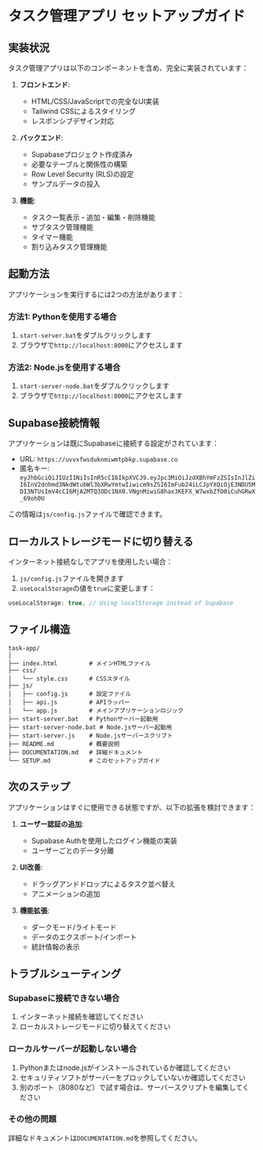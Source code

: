 # タスク管理アプリ セットアップガイド

## 実装状況

タスク管理アプリは以下のコンポーネントを含め、完全に実装されています：

1. **フロントエンド**:
   - HTML/CSS/JavaScriptでの完全なUI実装
   - Tailwind CSSによるスタイリング
   - レスポンシブデザイン対応

2. **バックエンド**:
   - Supabaseプロジェクト作成済み
   - 必要なテーブルと関係性の構築
   - Row Level Security (RLS)の設定
   - サンプルデータの投入

3. **機能**:
   - タスク一覧表示・追加・編集・削除機能
   - サブタスク管理機能
   - タイマー機能
   - 割り込みタスク管理機能

## 起動方法

アプリケーションを実行するには2つの方法があります：

### 方法1: Pythonを使用する場合

1. `start-server.bat`をダブルクリックします
2. ブラウザで`http://localhost:8000`にアクセスします

### 方法2: Node.jsを使用する場合

1. `start-server-node.bat`をダブルクリックします
2. ブラウザで`http://localhost:8000`にアクセスします

## Supabase接続情報

アプリケーションは既にSupabaseに接続する設定がされています：

- URL: `https://uvvxfwsduknmiwmtpbkp.supabase.co`
- 匿名キー: `eyJhbGciOiJIUzI1NiIsInR5cCI6IkpXVCJ9.eyJpc3MiOiJzdXBhYmFzZSIsInJlZiI6InV2dnhmd3NkdWtubWl3bXRwYmtwIiwicm9sZSI6ImFub24iLCJpYXQiOjE3NDU5MDI3NTUsImV4cCI6MjA2MTQ3ODc1NX0.VNgnMiwiG8hax3KEFX_W7wxbZfO0iCuhGRwX_69oh0U`

この情報は`js/config.js`ファイルで確認できます。

## ローカルストレージモードに切り替える

インターネット接続なしでアプリを使用したい場合：

1. `js/config.js`ファイルを開きます
2. `useLocalStorage`の値を`true`に変更します：

```javascript
useLocalStorage: true, // Using localStorage instead of Supabase
```

## ファイル構造

```
task-app/
│
├── index.html         # メインHTMLファイル
├── css/
│   └── style.css      # CSSスタイル
├── js/
│   ├── config.js      # 設定ファイル
│   ├── api.js         # APIラッパー
│   └── app.js         # メインアプリケーションロジック
├── start-server.bat   # Pythonサーバー起動用
├── start-server-node.bat # Node.jsサーバー起動用
├── start-server.js    # Node.jsサーバースクリプト
├── README.md          # 概要説明
├── DOCUMENTATION.md   # 詳細ドキュメント
└── SETUP.md           # このセットアップガイド
```

## 次のステップ

アプリケーションはすぐに使用できる状態ですが、以下の拡張を検討できます：

1. **ユーザー認証の追加**:
   - Supabase Authを使用したログイン機能の実装
   - ユーザーごとのデータ分離

2. **UI改善**:
   - ドラッグアンドドロップによるタスク並べ替え
   - アニメーションの追加

3. **機能拡張**:
   - ダークモード/ライトモード
   - データのエクスポート/インポート
   - 統計情報の表示

## トラブルシューティング

### Supabaseに接続できない場合

1. インターネット接続を確認してください
2. ローカルストレージモードに切り替えてください

### ローカルサーバーが起動しない場合

1. Pythonまたはnode.jsがインストールされているか確認してください
2. セキュリティソフトがサーバーをブロックしていないか確認してください
3. 別のポート（8080など）で試す場合は、サーバースクリプトを編集してください

### その他の問題

詳細なドキュメントは`DOCUMENTATION.md`を参照してください。
